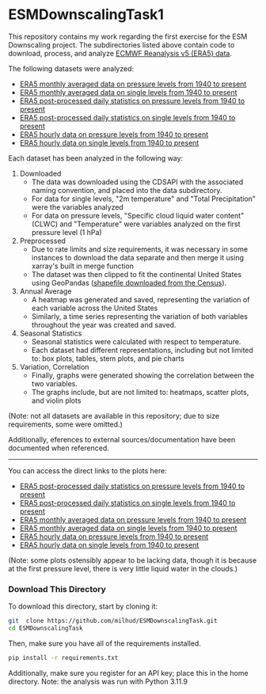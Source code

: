 # ESMDownscalingTask1

This repository contains my work regarding the first exercise for the ESM Downscaling project. The subdirectories listed above contain code to download, process, and analyze [ECMWF Reanalysis v5 (ERA5) data](https://www.ecmwf.int/en/forecasts/dataset/ecmwf-reanalysis-v5).

The following datasets were analyzed:

- [ERA5 monthly averaged data on pressure levels from 1940 to present](https://cds.climate.copernicus.eu/datasets/reanalysis-era5-pressure-levels-monthly-means?tab=overview)
- [ERA5 monthly averaged data on single levels from 1940 to present](https://cds.climate.copernicus.eu/datasets/reanalysis-era5-single-levels-monthly-means?tab=overview)
- [ERA5 post-processed daily statistics on pressure levels from 1940 to present](https://cds.climate.copernicus.eu/datasets/derived-era5-pressure-levels-daily-statistics?tab=overview)
- [ERA5 post-processed daily statistics on single levels from 1940 to present](https://cds.climate.copernicus.eu/datasets/derived-era5-single-levels-daily-statistics?tab=overview)
- [ERA5 hourly data on pressure levels from 1940 to present](https://cds.climate.copernicus.eu/datasets/reanalysis-era5-pressure-levels?tab=overview)
- [ERA5 hourly data on single levels from 1940 to present](https://cds.climate.copernicus.eu/datasets?q=era5&kw=Variable+domain%3A+Atmosphere+%28surface%29&kw=Variable+domain%3A+Atmosphere+%28upper+air%29&kw=Variable+domain%3A+Atmosphere+%28upper+level%29&kw=Variable+domain%3A+Ocean+%28physics%29)

Each dataset has been analyzed in the following way:

1. Downloaded
   - The data was downloaded using the CDSAPI with the associated naming convention, and placed into the data subdirectory.
   - For data for single levels, "2m temperature" and "Total Precipitation" were the variables analyzed
   - For data on pressure levels, "Specific cloud liquid water content" (CLWC) and "Temperature" were variables analyzed on the first pressure level (1 hPa)
2. Preprocessed
   - Due to rate limits and size requirements, it was necessary in some instances to download the data separate and then merge it using xarray's built in merge function
   - The dataset was then clipped to fit the continental United States using GeoPandas ([shapefile downloaded from the Census](https://www.census.gov/geographies/mapping-files/time-series/geo/cartographic-boundary.html)).
3. Annual Average
    - A heatmap was generated and saved, representing the variation of each variable across the United States
    - Similarly, a time series representing the variation of both variables throughout the year was created and saved.
4. Seasonal Statistics
    - Seasonal statistics were calculated with respect to temperature.
    - Each dataset had different representations, including but not limited to: box plots, tables, stem plots, and pie charts
5. Variation, Correlation
    - Finally, graphs were generated showing the correlation between the two variables.
    - The graphs include, but are not limited to: heatmaps, scatter plots, and violin plots

(Note: not all datasets are available in this repository; due to size requirements, some were omitted.)

Additionally, eferences to external sources/documentation have been documented when referenced.

---

You can access the direct links to the plots here:

- [ERA5 post-processed daily statistics on pressure levels from 1940 to present](https://github.com/milhud/ESMDownscalingTask/tree/main/ERA5_daily_average_pressure_1988/plots)
- [ERA5 post-processed daily statistics on single levels from 1940 to present](https://github.com/milhud/ESMDownscalingTask/tree/main/ERA5_daily_average_single_1988/plots)
- [ERA5 monthly averaged data on pressure levels from 1940 to present](https://github.com/milhud/ESMDownscalingTask/tree/main/ERA5_monthly_average_pressure_1988/plots)
- [ERA5 monthly averaged data on single levels from 1940 to present](https://github.com/milhud/ESMDownscalingTask/tree/main/ERA5_monthly_average_single_1988/plots)
- [ERA5 hourly data on pressure levels from 1940 to present](https://github.com/milhud/ESMDownscalingTask/tree/main/ERA5_hourly_average_pressure_1988/plots)
- [ERA5 hourly data on single levels from 1940 to present](https://github.com/milhud/ESMDownscalingTask/tree/main/ERA5_hourly_average_single_1988/plots9)

(Note: some plots ostensibly appear to be lacking data, though it is because at the first pressure level, there is very little liquid water in the clouds.)


### Download This Directory

To download this directory, start by cloning it:

```bash
git  clone https://github.com/milhud/ESMDownscalingTask.git
cd ESMDownscalingTask
```

Then, make sure you have all of the requirements installed.

```bash
pip install -r requirements.txt
```

Additionally, make sure you register for an API key; place this in the home directory. Note: the analysis was run with Python 3.11.9





